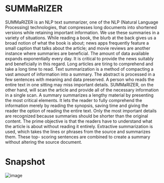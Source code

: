 # SUMMaRIZER

SUMMaRIZER is an NLP text summarizer, one of the NLP (Natural Language Processing) technologies, that compresses long documents into shortened versions while 
retaining important information. We use these summaries in a variety of situations. While reading a book, the blurb at the back gives us a broad notion of what the 
book is about; news apps frequently feature a small caption that talks about the article; and movie reviews are another instance where summaries are beneficial. The 
amount of data available expands exponentially every day. It is critical to provide the news suitably and beneficially in this regard. Long articles are tiring to 
comprehend and take a long time to read. Text summarization is a method of compacting a vast amount of information into a summary. The abstract is processed in a few 
sentences with meaning and data preserved. A person who reads the entire text in one sitting may miss important details. SUMMaRIZER, on the other hand, will scan the 
article and provide all of the necessary information in a single scan. A summary summarizes a lengthy material by presenting the most critical elements. It lets the 
reader to fully comprehend the information merely by reading the synopsis, saving time and giving the reader the option of reading the entire text. Only the most 
important details are recognized because summaries should be shorter than the original content. The prime objective is that the readers have to understand what the 
article is about without reading it entirely. Extractive summarization is used, which takes the lines or phrases from the source and summarizes them. These top-
scoring sentences are combined to create a summary without altering the source document.

# Snapshot

![image](https://user-images.githubusercontent.com/70337635/215989708-43de612d-99f5-4fce-a69a-c3e7320fe3ca.png)
